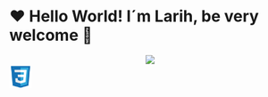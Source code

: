 # ❤ Hello World! I´m Larih, be very welcome 👋

<div id="header" align="center">
  <img src="https://media.giphy.com/media/paTz7UZbPfTZFRYnnB/giphy.gif" width="300"/>
</div>

<img src="https://raw.githubusercontent.com/devicons/devicon/master/icons/css3/css3-original.svg" alt="Css" width="40" height="40"/> 

